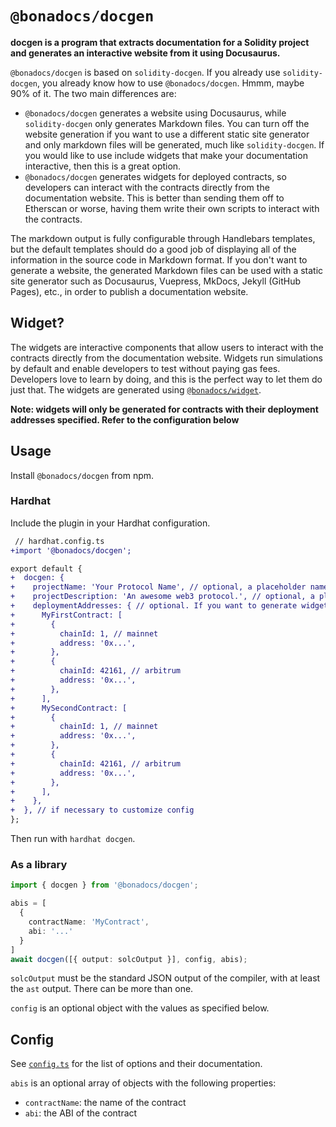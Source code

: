 # `@bonadocs/docgen`

__docgen is a program that extracts documentation for a Solidity project and generates an
interactive website from it using Docusaurus.__

`@bonadocs/docgen` is based on `solidity-docgen`. If you already use `solidity-docgen`, you
already know how to use `@bonadocs/docgen`. Hmmm, maybe 90% of it. The two main differences are:

- `@bonadocs/docgen` generates a website using Docusaurus, while `solidity-docgen` only generates
  Markdown files. You can turn off the website generation if you want to use a different static site
  generator and only markdown files will be generated, much like `solidity-docgen`. If you would like
  to use include widgets that make your documentation interactive, then this is a great option.
- `@bonadocs/docgen` generates widgets for deployed contracts, so developers can interact with the
  contracts directly from the documentation website. This is better than sending them off to Etherscan
  or worse, having them write their own scripts to interact with the contracts.

The markdown output is fully configurable through Handlebars templates, but the default templates should
do a good job of displaying all of the information in the source code in Markdown format. If you don't
want to generate a website, the generated Markdown files can be used with a static site generator 
such as Docusaurus, Vuepress, MkDocs, Jekyll (GitHub Pages), etc., in order to publish a documentation
website.

## Widget?

The widgets are interactive components that allow users to interact with the contracts directly from
the documentation website. Widgets run simulations by default and enable developers to test without
paying gas fees. Developers love to learn by doing, and this is the perfect way to let them do just that.
The widgets are generated using [`@bonadocs/widget`](https://github.com/bonadocs/widget).

__Note: widgets will only be generated for contracts with their deployment addresses specified.
Refer to the configuration below__

## Usage

Install `@bonadocs/docgen` from npm.

### Hardhat

Include the plugin in your Hardhat configuration.

```diff
 // hardhat.config.ts
+import '@bonadocs/docgen';

export default {
+  docgen: {
+    projectName: 'Your Protocol Name', // optional, a placeholder name will be used if omitted
+    projectDescription: 'An awesome web3 protocol.', // optional, a placeholder description will be used if omitted
+    deploymentAddresses: { // optional. If you want to generate widgets for deployed contracts
+      MyFirstContract: [
+        {
+          chainId: 1, // mainnet
+          address: '0x...',
+        },
+        {
+          chainId: 42161, // arbitrum
+          address: '0x...',
+        },
+      ],
+      MySecondContract: [
+        {
+          chainId: 1, // mainnet
+          address: '0x...',
+        },
+        {
+          chainId: 42161, // arbitrum
+          address: '0x...',
+        },
+      ],
+    },
+  }, // if necessary to customize config
};
```

Then run with `hardhat docgen`.

### As a library

```typescript
import { docgen } from '@bonadocs/docgen';

abis = [
  {
    contractName: 'MyContract',
    abi: '...'
  }
]
await docgen([{ output: solcOutput }], config, abis);
```

`solcOutput` must be the standard JSON output of the compiler, with at least the `ast` output. There can be more than one.

`config` is an optional object with the values as specified below.

## Config

See [`config.ts`](./src/lib/config.ts) for the list of options and their documentation.

`abis` is an optional array of objects with the following properties:

- `contractName`: the name of the contract
- `abi`: the ABI of the contract
